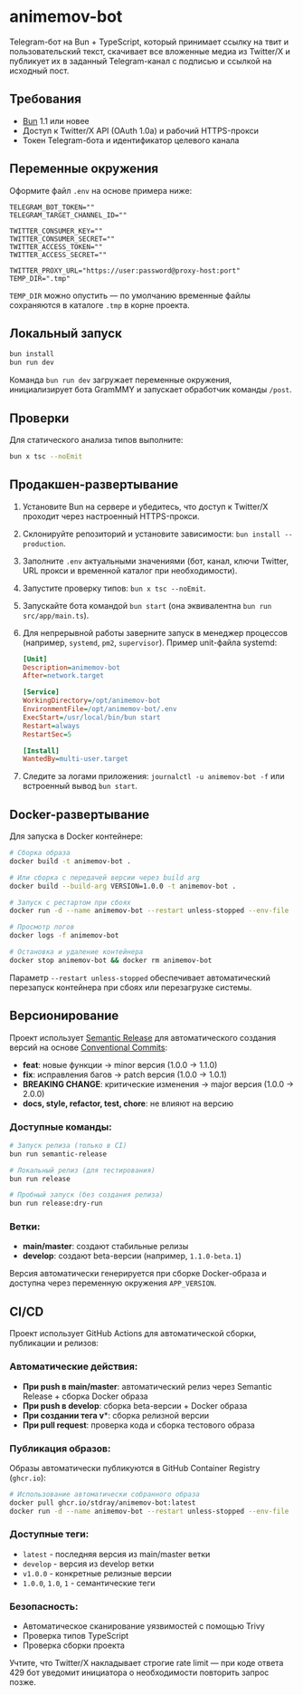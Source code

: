 # animemov-bot

Telegram-бот на Bun + TypeScript, который принимает ссылку на твит и пользовательский текст, скачивает все вложенные медиа из Twitter/X и публикует их в заданный Telegram-канал с подписью и ссылкой на исходный пост.

## Требования

- [Bun](https://bun.sh/) 1.1 или новее
- Доступ к Twitter/X API (OAuth 1.0a) и рабочий HTTPS-прокси
- Токен Telegram-бота и идентификатор целевого канала

## Переменные окружения

Оформите файл `.env` на основе примера ниже:

```env
TELEGRAM_BOT_TOKEN=""
TELEGRAM_TARGET_CHANNEL_ID=""

TWITTER_CONSUMER_KEY=""
TWITTER_CONSUMER_SECRET=""
TWITTER_ACCESS_TOKEN=""
TWITTER_ACCESS_SECRET=""

TWITTER_PROXY_URL="https://user:password@proxy-host:port"
TEMP_DIR=".tmp"
```

`TEMP_DIR` можно опустить — по умолчанию временные файлы сохраняются в каталоге `.tmp` в корне проекта.

## Локальный запуск

```bash
bun install
bun run dev
```

Команда `bun run dev` загружает переменные окружения, инициализирует бота GramMMY и запускает обработчик команды `/post`.

## Проверки

Для статического анализа типов выполните:

```bash
bun x tsc --noEmit
```

## Продакшен-развертывание

1. Установите Bun на сервере и убедитесь, что доступ к Twitter/X проходит через настроенный HTTPS-прокси.
2. Склонируйте репозиторий и установите зависимости: `bun install --production`.
3. Заполните `.env` актуальными значениями (бот, канал, ключи Twitter, URL прокси и временной каталог при необходимости).
4. Запустите проверку типов: `bun x tsc --noEmit`.
5. Запускайте бота командой `bun start` (она эквивалентна `bun run src/app/main.ts`).
6. Для непрерывной работы заверните запуск в менеджер процессов (например, `systemd`, `pm2`, `supervisor`). Пример unit-файла systemd:

   ```ini
   [Unit]
   Description=animemov-bot
   After=network.target

   [Service]
   WorkingDirectory=/opt/animemov-bot
   EnvironmentFile=/opt/animemov-bot/.env
   ExecStart=/usr/local/bin/bun start
   Restart=always
   RestartSec=5

   [Install]
   WantedBy=multi-user.target
   ```

7. Следите за логами приложения: `journalctl -u animemov-bot -f` или встроенный вывод `bun start`.

## Docker-развертывание

Для запуска в Docker контейнере:

```bash
# Сборка образа
docker build -t animemov-bot .

# Или сборка с передачей версии через build arg
docker build --build-arg VERSION=1.0.0 -t animemov-bot .

# Запуск с рестартом при сбоях
docker run -d --name animemov-bot --restart unless-stopped --env-file .env animemov-bot

# Просмотр логов
docker logs -f animemov-bot

# Остановка и удаление контейнера
docker stop animemov-bot && docker rm animemov-bot
```

Параметр `--restart unless-stopped` обеспечивает автоматический перезапуск контейнера при сбоях или перезагрузке системы.

## Версионирование

Проект использует [Semantic Release](https://semantic-release.gitbook.io/) для автоматического создания версий на основе [Conventional Commits](https://www.conventionalcommits.org/):

- **feat**: новые функции → minor версия (1.0.0 → 1.1.0)
- **fix**: исправления багов → patch версия (1.0.0 → 1.0.1)
- **BREAKING CHANGE**: критические изменения → major версия (1.0.0 → 2.0.0)
- **docs, style, refactor, test, chore**: не влияют на версию

### Доступные команды:
```bash
# Запуск релиза (только в CI)
bun run semantic-release

# Локальный релиз (для тестирования)
bun run release

# Пробный запуск (без создания релиза)
bun run release:dry-run
```

### Ветки:
- **main/master**: создают стабильные релизы
- **develop**: создают beta-версии (например, `1.1.0-beta.1`)

Версия автоматически генерируется при сборке Docker-образа и доступна через переменную окружения `APP_VERSION`.

## CI/CD

Проект использует GitHub Actions для автоматической сборки, публикации и релизов:

### Автоматические действия:
- **При push в main/master**: автоматический релиз через Semantic Release + сборка Docker образа
- **При push в develop**: сборка beta-версии + Docker образа
- **При создании тега v***: сборка релизной версии
- **При pull request**: проверка кода и сборка тестового образа

### Публикация образов:
Образы автоматически публикуются в GitHub Container Registry (`ghcr.io`):

```bash
# Использование автоматически собранного образа
docker pull ghcr.io/stdray/animemov-bot:latest
docker run -d --name animemov-bot --restart unless-stopped --env-file .env ghcr.io/stdray/animemov-bot:latest
```

### Доступные теги:
- `latest` - последняя версия из main/master ветки
- `develop` - версия из develop ветки
- `v1.0.0` - конкретные релизные версии
- `1.0.0`, `1.0`, `1` - семантические теги

### Безопасность:
- Автоматическое сканирование уязвимостей с помощью Trivy
- Проверка типов TypeScript
- Проверка сборки проекта

Учтите, что Twitter/X накладывает строгие rate limit — при коде ответа 429 бот уведомит инициатора о необходимости повторить запрос позже.